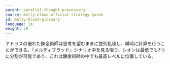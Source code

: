 ```yaml
---
parent: parallel-thought-processing
source: melty-blood-official-strategy-guide
id: melty-blood-glossary
language: ja
weight: 30
---
```


アトラスの優れた錬金術師は思考を望むままに並列処理し、瞬時に計算を行うことができる。『メルティブラッド』シナリオ中を見る限り、シオンは最低でも7つに分割が可能であり、これは錬金術師の中でも最高レベルに位置している。

